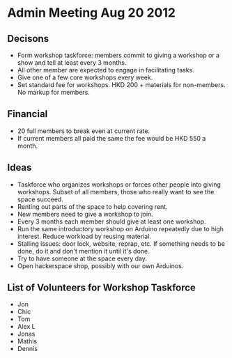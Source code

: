 # Admin Meeting Aug 20 2012
## Decisons
* Form workshop taskforce: members commit to giving a workshop or a show and tell at least every 3 months.
* All other member are expected to engage in facilitating tasks.
* Give one of a few core workshops every week.
* Set standard fee for workshops. HKD 200 + materials for non-members. No markup for members.

## Financial
* 20 full members to break even at current rate.
* If current members all paid the same the fee would be HKD 550 a month.

## Ideas
* Taskforce who organizes workshops or forces other people into giving workshops. Subset of all members, those who really want to see the space succeed.
* Renting out parts of the space to help covering rent.
* New members need to give a workshop to join.
* Every 3 months each member should give at least one workshop.
* Run the same introductory workshop on Arduino repeatedly due to high interest. Reduce workload by reusing material.
* Stalling issues: door lock, website, reprap, etc. If something needs to be done, do it and don't mention it until it's done.
* Try to have someone at the space every day.
* Open hackerspace shop, possibly with our own Arduinos.

## List of Volunteers for Workshop Taskforce
* Jon
* Chic
* Tom
* Alex L
* Jonas
* Mathis
* Dennis

